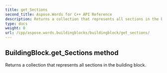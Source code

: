 ```yaml
---
title: get_Sections
second_title: Aspose.Words for C++ API Reference
description: Returns a collection that represents all sections in the building block. 
type: docs
weight: 0
url: /cpp/aspose.words.buildingblocks/buildingblock/get_sections/
---
```

## BuildingBlock.get_Sections method


Returns a collection that represents all sections in the building block. 

